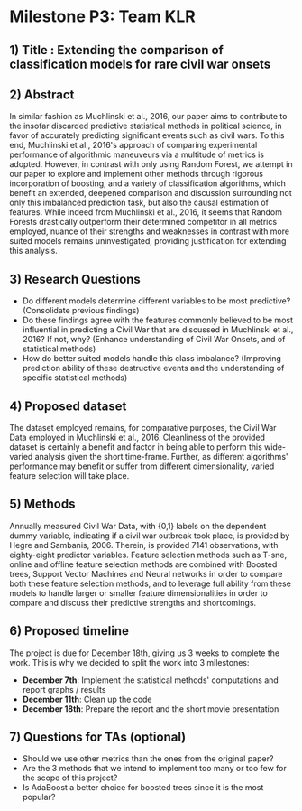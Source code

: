 # **Milestone P3: Team KLR**

## **1) Title** : Extending the comparison of classification models for rare civil war onsets


## **2) Abstract**

In similar fashion as Muchlinski et al., 2016, our paper aims to contribute to the insofar discarded predictive statistical methods in political science, in favor of accurately predicting significant events such as civil wars. To this end, Muchlinski et al., 2016's approach of comparing experimental performance of algorithmic maneuveurs via a multitude of metrics is adopted. However, in contrast with only using Random Forest,  we attempt in our paper to  explore and implement other methods through rigorous incorporation of boosting, and a variety of classification algorithms, which benefit an extended, deepened comparison and discussion surrounding not only this imbalanced prediction task, but also the causal estimation of features. While indeed from Muchlinski et al., 2016, it seems that Random Forests drastically outperform their determined competitor in all metrics employed, nuance of their strengths and weaknesses in contrast with more suited models remains uninvestigated, providing justification for extending this analysis. 

## **3) Research Questions**

- Do different models determine different variables to be most predictive? (Consolidate previous findings)
- Do these findings agree with the features commonly believed to be most influential in predicting a Civil War that are discussed in Muchlinski et al., 2016? If not, why? (Enhance understanding of Civil War Onsets, and of statistical methods) 
- How do better suited models handle this class imbalance? (Improving prediction ability of these destructive events and the understanding of specific statistical methods)

## **4) Proposed dataset**

The dataset employed remains, for comparative purposes, the Civil War Data employed in Muchlinski et al., 2016. Cleanliness of the provided dataset is certainly a benefit and factor in being able to perform this wide-varied analysis given the short time-frame. Further, as different algorithms' performance may benefit or suffer from different dimensionality, varied feature selection will take place.  

## **5) Methods**

Annually measured Civil War Data, with {0,1} labels on the dependent dummy variable, indicating if a civil war outbreak took place, is provided by Hegre and Sambanis, 2006. Therein, is provided 7141 observations, with eighty-eight predictor variables. Feature selection methods such as T-sne, online and offline feature selection methods are combined with Boosted trees, Support Vector Machines and Neural networks in order to compare both these feature selection methods, and to leverage full ability from these models to handle larger or smaller feature dimensionalities in order to compare and discuss their predictive strengths and shortcomings. 

## **6) Proposed timeline**

The project is due for December 18th, giving us 3 weeks to complete the work. This is why we decided to split the work into 3 milestones:

- **December 7th**: Implement the statistical methods' computations and report graphs / results 
- **December 11th**: Clean up the code
- **December 18th**: Prepare the report and the short movie presentation

## **7) Questions for TAs (optional)**

- Should we use other metrics than the ones from the original paper?
- Are the 3 methods that we intend to implement too many or too few for the scope of this project?
- Is AdaBoost a better choice for boosted trees since it is the most popular?
